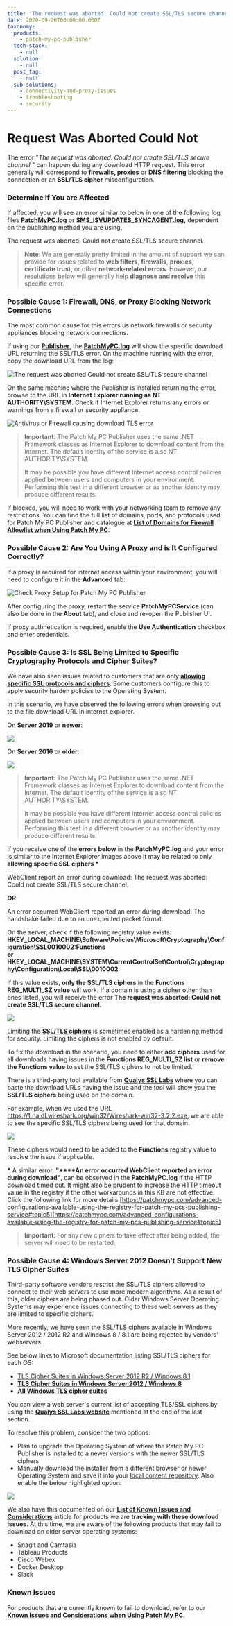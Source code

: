 ```yaml
---
title: 'The request was aborted: Could not create SSL/TLS secure channel.'
date: 2020-09-26T00:00:00.000Z
taxonomy:
  products:
    - patch-my-pc-publisher
  tech-stack:
    - null
  solution:
    - null
  post_tag:
    - null
  sub-solutions:
    - connectivity-and-proxy-issues
    - troubleshooting
    - security
---
```


# Request Was Aborted Could Not

The error "_The request was aborted: Could not create SSL/TLS secure channel._" can happen during any download HTTP request. This error generally will correspond to **firewalls, proxies** or **DNS filtering** blocking the connection or an **SSL/TLS cipher** misconfiguration.

### Determine if You are Affected

If affected, you will see an error similar to below in one of the following log files [**PatchMyPC.log**](https://patchmypc.com/collecting-log-files-for-patch-my-pc-support#publishing-service-app-logs-intune) or [**SMS\_ISVUPDATES\_SYNCAGENT.log**](https://docs.microsoft.com/en-us/mem/configmgr/core/plan-design/hierarchy/log-files#BKMK_SU_NAPLog)**,** dependent on the publishing method you are using.

The request was aborted: Could not create SSL/TLS secure channel.

> **Note**: We are generally pretty limited in the amount of support we can provide for issues related to **web filters**, **firewalls**, **proxies**, **certificate trust**, or other **network-related errors**. However, our resolutions below will generally help **diagnose and resolve** this specific error.&#x20;

### Possible Cause 1: Firewall, DNS, or Proxy Blocking Network Connections

The most common cause for this errors us network firewalls or security appliances blocking network connections.

If using our [**Publisher**](../../docs/), the [**PatchMyPC.log**](../../collecting-log-files-for-patch-my-pc-support/#publishing-service-app-logs-intune) will show the specific download URL returning the SSL/TLS error. On the machine running with the error, copy the download URL from the log:

![The request was aborted Could not create SSL/TLS secure channel](/_images/The-request-was-aborted-Could-not-create-SSL-TLS-secure-channel.png "The request was aborted Could not create SSL/TLS secure channel")

On the same machine where the Publisher is installed returning the error, browse to the URL in **Internet Explorer running as NT AUTHORITY\SYSTEM**. Check if Internet Explorer returns any errors or warnings from a firewall or security appliance.

![Antivirus or Firewall causing download TLS error](/_images/anti-virus-alert-blocked-url-example.png "Antivirus or Firewall causing download TLS error")

> **Important**: The Patch My PC Publisher uses the same .NET Framework classes as Internet Explorer to download content from the Internet. The default identity of the service is also NT AUTHORITY\SYSTEM.
>
> It may be possible you have different Internet access control policies applied between users and computers in your environment. Performing this test in a different browser or as another identity may produce different results.

If blocked, you will need to work with your networking team to remove any restrictions. You can find the full list of domains, ports, and protocols used for Patch My PC Publisher and catalogue at [**List of Domains for Firewall Allowlist when Using Patch My PC**](https://patchmypc.com/list-of-domains-used-for-downloads-in-patch-my-pc-update-catalog).

### Possible Cause 2: Are You Using A Proxy and is It Configured Correctly?

If a proxy is required for internet access within your environment, you will need to configure it in the **Advanced** tab:

![Check Proxy Setup for Patch My PC Publisher](/_images/Check-Proxy-Setup-for-Patch-My-PC-Publisher.png "Check Proxy Setup for Patch My PC Publisher")

After configuring the proxy, restart the service **PatchMyPCService** (can also be done in the **About** tab), and close and re-open the Publisher UI.

If proxy authnetication is required, enable the **Use Authentication** checkbox and enter credentials.

### Possible Cause 3: Is SSL Being Limited to Specific Cryptography Protocols and Cipher Suites?

We have also seen issues related to customers that are only [**allowing specific SSL protocols and ciphers**](https://docs.microsoft.com/en-us/windows-server/identity/ad-fs/operations/manage-ssl-protocols-in-ad-fs#managing-the-tlsssl-protocols-and-cipher-suites). Some customers configure this to apply security harden policies to the Operating System.

In this scenario, we have observed the following errors when browsing out to the file download URL in internet explorer.

On **Server 2019** or **newer**:

![](/_images/Cant-connect-securely-to-this-page-internet-explorer.png)

On **Server 2016** or **older**:

![](/_images/Cant-connect-securely-to-this-page-internet-explorer-olderIE.png)

> **Important**: The Patch My PC Publisher uses the same .NET Framework classes as Internet Explorer to download content from the Internet. The default identity of the service is also NT AUTHORITY\SYSTEM.
>
> It may be possible you have different Internet access control policies applied between users and computers in your environment. Performing this test in a different browser or as another identity may produce different results.

If you receive one of the **errors below** in the **PatchMyPC.log** and your error is similar to the Internet Explorer images above it may be related to only **allowing specific SSL ciphers \***

WebClient report an error during download: The request was aborted: Could not create SSL/TLS secure channel.

**OR**

An error occurred WebClient reported an error during download. The handshake failed due to an unexpected packet format.

On the server, check if the following registry value exists:\
**HKEY\_LOCAL\_MACHINE\Software\Policies\Microsoft\Cryptography\Configuration\SSL0010002:Functions**\
**or**\
**HKEY\_LOCAL\_MACHINE\SYSTEM\CurrentControlSet\Control\Cryptography\Configuration\Local\SSL\0010002**

If this value exists, **only the SSL/TLS ciphers** in the **Functions REG\_MULTI\_SZ value** will work. If a domain is using a cipher other than ones listed, you will receive the error **The request was aborted: Could not create SSL/TLS secure channel.**

![](/_images/SOFTWARE-Policies-Microsoft-Cryptography-Configuration-SSL-00010002-Functions.png)

Limiting the [**SSL/TLS ciphers**](https://docs.microsoft.com/en-us/windows-server/identity/ad-fs/operations/manage-ssl-protocols-in-ad-fs#managing-the-tlsssl-protocols-and-cipher-suites) is sometimes enabled as a hardening method for security. Limiting the ciphers is not enabled by default.

To fix the download in the scenario, you need to either **add ciphers** used for all downloads having issues in the **Functions REG\_MULTI\_SZ  list** or **remove the Functions value** to set the SSL/TLS ciphers to not be limited.

There is a third-party tool available from [**Qualys SSL Labs**](https://www.ssllabs.com/ssltest) where you can paste the download URLs having the issue and the tool will show you the **SSL/TLS ciphers** being used on the domain.

For example, when we used the URL https://1.na.dl.wireshark.org/win32/Wireshark-win32-3.2.2.exe, we are able to see the specific SSL/TLS ciphers being used for that domain.

![](/_images/ssl-ciphers-tls-internet-explorer.png)

These ciphers would need to be added to the **Functions** registry value to resolve the issue if applicable.

**\*** A similar error, **"\*\*\*\*An error occurred WebClient reported an error during download"**, can be observed in the **PatchMyPC.log** if the HTTP download timed out. It might also be prudent to increase the HTTP timeout value in the registry if the other workarounds in this KB are not effective. Click the following link for more details [https://patchmypc.com/advanced-configurations-available-using-the-registry-for-patch-my-pcs-publishing-service#topic5](https://patchmypc.com/advanced-configurations-available-using-the-registry-for-patch-my-pcs-publishing-service#topic5)

> **Important**: For any new ciphers to take effect after being added, the server will need to be restarted.

### Possible Cause 4: Windows Server 2012 Doesn't Support New TLS Cipher Suites

Third-party software vendors restrict the SSL/TLS ciphers allowed to connect to their web servers to use more modern algorithms. As a result of this, older ciphers are being phased out. Older Windows Server Operating Systems may experience issues connecting to these web servers as they are limited to specific ciphers.

More recently, we have seen the SSL/TLS ciphers available in Windows Server 2012 / 2012 R2 and Windows 8 / 8.1 are being rejected by vendors' webservers.

See below links to Microsoft documentation listing SSL/TLS ciphers for each OS:

* [TLS Cipher Suites in Windows Server 2012 R2 / Windows 8.1](https://learn.microsoft.com/en-us/windows/win32/secauthn/tls-cipher-suites-in-windows-8-1)
* [**TLS Cipher Suites in Windows Server 2012 / Windows 8**](https://learn.microsoft.com/en-us/windows/win32/secauthn/tls-cipher-suites-in-windows-8)
* [**All Windows TLS cipher suites**](https://learn.microsoft.com/en-us/windows/win32/secauthn/cipher-suites-in-schannel)

You can view a web server's current list of accepting TLS/SSL ciphers by using the [**Qualys SSL Labs website**](https://www.ssllabs.com/ssltest/) mentioned at the end of the last section.

To resolve this problem, consider the two options:

* Plan to upgrade the Operating System of where the Patch My PC Publisher is installed to a newer versions with the newer SSL/TLS ciphers
* Manually download the installer from a different browser or newer Operating System and save it into your [local content repository](https://patchmypc.com/local-content-repository-for-licensed-applications-that-require-manual-download). Also enable the below highlighted option:

![](/_images/LocalContentRepository-CheckBeforeInternet.png)

We also have this documented on our [**List of Known Issues and Considerations**](https://patchmypc.com/known-issues-and-considerations-when-using-patch-my-pc#topic4) article for products we are **tracking with these download issues**. At this time, we are aware of the following products that may fail to download on older server operating systems:

* Snagit and Camtasia
* Tableau Products
* Cisco Webex
* Docker Desktop
* Slack

### Known Issues

For products that are currently known to fail to download, refer to our [**Known Issues and Considerations when Using Patch My PC**](https://patchmypc.com/known-issues-and-considerations-when-using-patch-my-pc).
